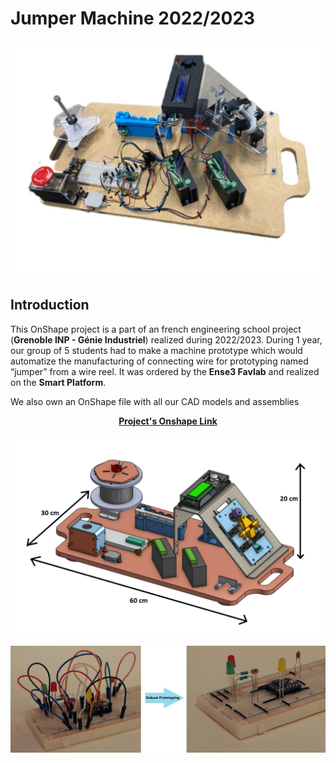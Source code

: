  <h1> Jumper Machine 2022/2023 </h1>

![Jumper Machine final prototype](<Sources/Images/Final prototype.jpg>)

## Introduction
This OnShape project is a part of an french engineering school project (**Grenoble INP - Génie Industriel**) realized during 2022/2023. During 1 year, our group of 5 students had to make a machine prototype which would automatize the manufacturing of connecting wire for prototyping  named “jumper” from a wire reel. It was ordered by the **Ense3 Favlab** and realized on the **Smart Platform**.

We also own an OnShape file with all our CAD models and assemblies 
<center>

**[<span font-size:7em> Project's Onshape Link </span>](https://cad.onshape.com/documents/e23f2a9b7d5cbfc350862d24/w/3bd71b5e537bce5bc2623e5e/e/d0d5c7eefa7db94f148151a4)**

</center>

 
![3D view with dimensions](<Sources/Images/vue 3D.png>)

![Utility of jumpers in prototyping](<Sources/Images/utility of jumpers.png>)
